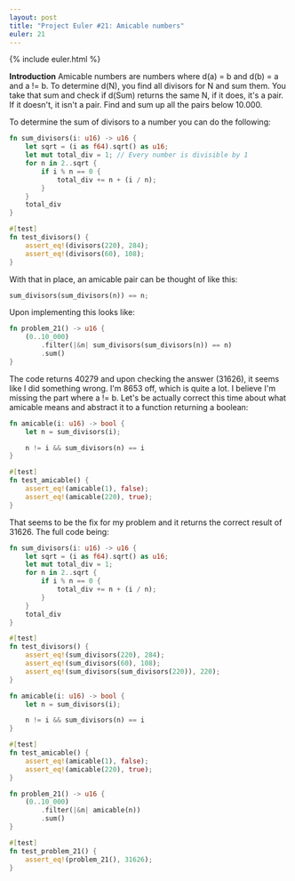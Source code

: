 ```yaml
---
layout: post
title: "Project Euler #21: Amicable numbers"
euler: 21
---
```


{% include euler.html %}

**Introduction**
Amicable numbers are numbers where d(a) = b and d(b) = a and a != b. To determine d(N), you find all divisors for N and sum them. You take that sum and check if d(Sum) returns the same N, if it does, it's a pair. If it doesn't, it isn't a pair. Find and sum up all the pairs below 10.000.

To determine the sum of divisors to a number you can do the following:

```rust
fn sum_divisors(i: u16) -> u16 {
    let sqrt = (i as f64).sqrt() as u16;
    let mut total_div = 1; // Every number is divisible by 1
    for n in 2..sqrt {
        if i % n == 0 {
            total_div += n + (i / n);
        }
    }
    total_div
}

#[test]
fn test_divisors() {
    assert_eq!(divisors(220), 284);
    assert_eq!(divisors(60), 108);
}
```

With that in place, an amicable pair can be thought of like this:

```rust
sum_divisors(sum_divisors(n)) == n;
```

Upon implementing this looks like:

```rust
fn problem_21() -> u16 {
    (0..10_000)
        .filter(|&n| sum_divisors(sum_divisors(n)) == n)
        .sum()
}
```

The code returns 40279 and upon checking the answer (31626), it seems like I did something wrong. I'm 8653 off, which is quite a lot. I believe I'm missing the part where a != b. Let's be actually correct this time about what amicable means and abstract it to a function returning a boolean:


```rust
fn amicable(i: u16) -> bool {
    let n = sum_divisors(i);

    n != i && sum_divisors(n) == i
}

#[test]
fn test_amicable() {
    assert_eq!(amicable(1), false);
    assert_eq!(amicable(220), true);
}
```

That seems to be the fix for my problem and it returns the correct result of 31626. The full code being:

```rust
fn sum_divisors(i: u16) -> u16 {
    let sqrt = (i as f64).sqrt() as u16;
    let mut total_div = 1;
    for n in 2..sqrt {
        if i % n == 0 {
            total_div += n + (i / n);
        }
    }
    total_div
}

#[test]
fn test_divisors() {
    assert_eq!(sum_divisors(220), 284);
    assert_eq!(sum_divisors(60), 108);
    assert_eq!(sum_divisors(sum_divisors(220)), 220);
}

fn amicable(i: u16) -> bool {
    let n = sum_divisors(i);

    n != i && sum_divisors(n) == i
}

#[test]
fn test_amicable() {
    assert_eq!(amicable(1), false);
    assert_eq!(amicable(220), true);
}

fn problem_21() -> u16 {
    (0..10_000)
        .filter(|&n| amicable(n))
        .sum()
}

#[test]
fn test_problem_21() {
    assert_eq!(problem_21(), 31626);
}
```
